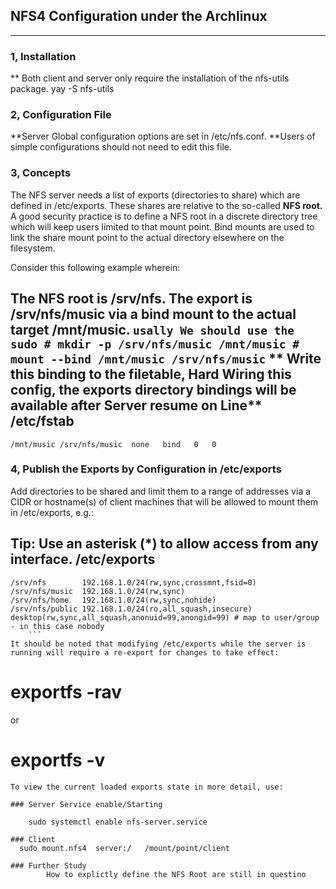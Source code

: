 
## NFS4 Configuration under the Archlinux 
---------------
### 1,               Installation
** Both client and server only require the installation of the nfs-utils package.
    yay -S nfs-utils 

### 2, Configuration File
**Server
Global configuration options are set in 
                            /etc/nfs.conf. 
**Users of simple configurations should not need to edit this file.

### 3, Concepts
  The NFS server needs a list of exports (directories to share) which are defined in /etc/exports. 
  These shares are relative to the so-called **NFS root.**  
  A good security practice is to define a NFS root in a discrete directory tree which will keep users limited to that mount point. Bind mounts are used to link the share mount point to the actual directory elsewhere on the filesystem.

Consider this following example wherein:

The NFS root is /srv/nfs.
The export is /srv/nfs/music via a bind mount to the actual target /mnt/music.
    ```
    usally We should use the sudo
    # mkdir -p /srv/nfs/music /mnt/music
    # mount --bind /mnt/music /srv/nfs/music
    ```
**  Write this binding to the filetable, Hard Wiring this config, 
the exports directory bindings will be available after Server resume on
Line** 
/etc/fstab
----------------
```
/mnt/music /srv/nfs/music  none   bind   0   0

```
### 4, Publish the Exports by Configuration in /etc/exports
Add directories to be shared and limit them to a range of addresses via a CIDR or hostname(s) of client machines that will be allowed to mount them in /etc/exports, e.g.:

Tip: Use an asterisk (*) to allow access from any interface.
/etc/exports
-------------
```
/srv/nfs        192.168.1.0/24(rw,sync,crossmnt,fsid=0)
/srv/nfs/music  192.168.1.0/24(rw,sync)
/srv/nfs/home   192.168.1.0/24(rw,sync,nohide)
/srv/nfs/public 192.168.1.0/24(ro,all_squash,insecure) desktop(rw,sync,all_squash,anonuid=99,anongid=99) # map to user/group - in this case nobody  
    ```
It should be noted that modifying /etc/exports while the server is running will require a re-export for changes to take effect:
```
# exportfs -rav
or
# exportfs -v

```
To view the current loaded exports state in more detail, use:

### Server Service enable/Starting

    sudo systemctl enable nfs-server.service

### Client
  sudo mount.nfs4  server:/   /mount/point/client

### Further Study 
        How to explictly define the NFS Root are still in questino 
